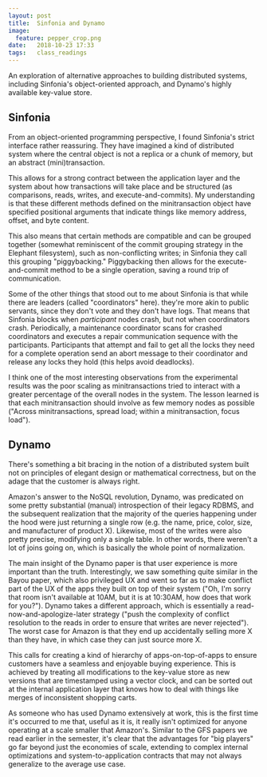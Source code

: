 ```yaml
---
layout: post
title:  Sinfonia and Dynamo 
image:
  feature: pepper_crop.png
date:   2018-10-23 17:33
tags:   class_readings
---
```


An exploration of alternative approaches to building distributed systems, including Sinfonia's object-oriented approach, and Dynamo's highly available key-value store.

## Sinfonia

From an object-oriented programming perspective, I found Sinfonia's strict interface rather reassuring. They have imagined a kind of distributed system where the central object is not a replica or a chunk of memory, but an abstract (mini)transaction.  

This allows for a strong contract between the application layer and the system about how transactions will take place and be structured (as comparisons, reads, writes, and execute-and-commits). My understanding is that these different methods defined on the minitransaction object have specified positional arguments that indicate things like memory address, offset, and byte content.

This also means that certain methods are compatible and can be grouped together (somewhat reminiscent of the commit grouping strategy in the Elephant filesystem), such as non-conflicting writes; in Sinfonia they call this grouping "piggybacking." Piggybacking then allows for the execute-and-commit method to be a single operation, saving a round trip of communication.

Some of the other things that stood out to me about Sinfonia is that while there are leaders (called "coordinators" here). they're more akin to public servants, since they don't vote and they don't have logs. That means that Sinfonia blocks when *participant* nodes crash, but not when coordinators crash. Periodically, a maintenance coordinator scans for crashed coordinators and executes a repair communication sequence with the participants. Participants that attempt and fail to get all the locks they need for a complete operation send an abort message to their coordinator and release any locks they hold (this helps avoid deadlocks).

I think one of the most interesting observations from the experimental results was the poor scaling as minitransactions tried to interact with a greater percentage of the overall nodes in the system. The lesson learned is that each minitransaction should involve as few memory nodes as possible ("Across minitransactions, spread load; within a minitransaction, focus load"). 


## Dynamo

There's something a bit bracing in the notion of a distributed system built not on principles of elegant design or mathematical correctness, but on the adage that the customer is always right.

Amazon's answer to the NoSQL revolution, Dynamo, was predicated on some pretty substantial (manual) introspection of their legacy RDBMS, and the subsequent realization that the majority of the queries happening under the hood were just returning a single row (e.g. the name, price, color, size, and manufacturer of product X). Likewise, most of the writes were also pretty precise, modifying only a single table. In other words, there weren't a lot of joins going on, which is basically the whole point of normalization.

The main insight of the Dynamo paper is that user experience is more important than the truth. Interestingly, we saw something quite similar in the Bayou paper, which also privileged UX and went so far as to make conflict part of the UX of the apps they built on top of their system ("Oh, I'm sorry that room isn't available at 10AM, but it is at 10:30AM, how does that work for you?"). Dynamo takes a different approach, which is essentially a read-now-and-apologize-later strategy ("push the complexity of conflict resolution to the reads in order to ensure that writes are never rejected"). The worst case for Amazon is that they end up accidentally selling more X than they have, in which case they can just source more X.

This calls for creating a kind of hierarchy of apps-on-top-of-apps to ensure customers have a seamless and enjoyable buying experience. This is achieved by treating all modifications to the key-value store as new versions that are timestamped using a vector clock, and can be sorted out at the internal application layer that knows how to deal with things like merges of inconsistent shopping carts.

As someone who has used Dynamo extensively at work, this is the first time it's occurred to me that, useful as it is, it really isn't optimized for anyone operating at a scale smaller that Amazon's. Similar to the GFS papers we read earlier in the semester, it's clear that the advantages for "big players" go far beyond just the economies of scale, extending to complex internal optimizations and system-to-application contracts that may not always generalize to the average use case.